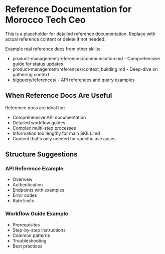 # Reference Documentation for Morocco Tech Ceo

This is a placeholder for detailed reference documentation.
Replace with actual reference content or delete if not needed.

Example real reference docs from other skills:
- product-management/references/communication.md - Comprehensive guide for status updates
- product-management/references/context_building.md - Deep-dive on gathering context
- bigquery/references/ - API references and query examples

## When Reference Docs Are Useful

Reference docs are ideal for:
- Comprehensive API documentation
- Detailed workflow guides
- Complex multi-step processes
- Information too lengthy for main SKILL.md
- Content that's only needed for specific use cases

## Structure Suggestions

### API Reference Example
- Overview
- Authentication
- Endpoints with examples
- Error codes
- Rate limits

### Workflow Guide Example
- Prerequisites
- Step-by-step instructions
- Common patterns
- Troubleshooting
- Best practices
